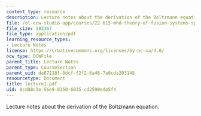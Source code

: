 ```yaml
---
content_type: resource
description: Lecture notes about the derivation of the Boltzmann equation.
file: /ol-ocw-studio-app/courses/22-615-mhd-theory-of-fusion-systems-spring-2007/8cdd8c3e56e983506835cd2590ede5f4_lecture1.pdf
file_size: 183367
file_type: application/pdf
learning_resource_types:
- Lecture Notes
license: https://creativecommons.org/licenses/by-nc-sa/4.0/
ocw_type: OCWFile
parent_title: Lecture Notes
parent_type: CourseSection
parent_uid: da67218f-0dcf-f2f2-6a46-7a9cda203148
resourcetype: Document
title: lecture1.pdf
uid: 8cdd8c3e-56e9-8350-6835-cd2590ede5f4
---
```

Lecture notes about the derivation of the Boltzmann equation.